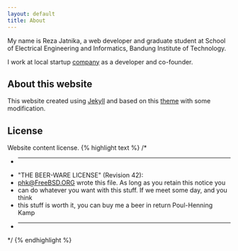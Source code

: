 ```yaml
---
layout: default
title: About
---
```


My name is Reza Jatnika, a web developer and graduate student at School of
Electrical Engineering and Informatics, Bandung Institute of Technology.

I work at local startup [company](http://rakarsa.com) as a developer and co-founder.

## About this website
This website created using [Jekyll](http://jekyllrb.com) and based on this
[theme](https://github.com/redwallhp/solar-theme-jekyll) with some modification.


## License
Website content license.
{% highlight text %}
/*
 * ----------------------------------------------------------------------------
 * "THE BEER-WARE LICENSE" (Revision 42):
 * <phk@FreeBSD.ORG> wrote this file. As long as you retain this notice you
 * can do whatever you want with this stuff. If we meet some day, and you think
 * this stuff is worth it, you can buy me a beer in return Poul-Henning Kamp
 * ----------------------------------------------------------------------------
 */
{% endhighlight %}
